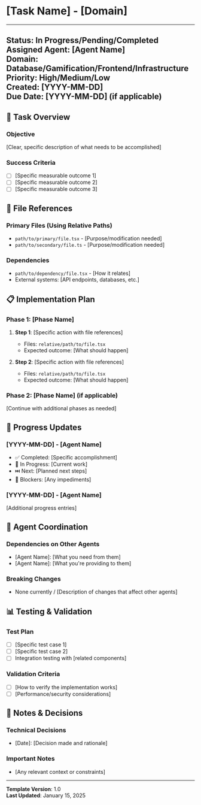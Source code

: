 # [Task Name] - [Domain]

---
**Status**: In Progress/Pending/Completed  
**Assigned Agent**: [Agent Name]  
**Domain**: Database/Gamification/Frontend/Infrastructure  
**Priority**: High/Medium/Low  
**Created**: [YYYY-MM-DD]  
**Due Date**: [YYYY-MM-DD] (if applicable)  
---

## 🎯 Task Overview

### **Objective**
[Clear, specific description of what needs to be accomplished]

### **Success Criteria**
- [ ] [Specific measurable outcome 1]
- [ ] [Specific measurable outcome 2]
- [ ] [Specific measurable outcome 3]

## 📁 File References

### **Primary Files** (Using Relative Paths)
- `path/to/primary/file.tsx` - [Purpose/modification needed]
- `path/to/secondary/file.ts` - [Purpose/modification needed]

### **Dependencies**
- `path/to/dependency/file.tsx` - [How it relates]
- External systems: [API endpoints, databases, etc.]

## 📋 Implementation Plan

### **Phase 1: [Phase Name]**
1. **Step 1**: [Specific action with file references]
   - Files: `relative/path/to/file.tsx`
   - Expected outcome: [What should happen]

2. **Step 2**: [Specific action with file references]
   - Files: `relative/path/to/file.tsx`
   - Expected outcome: [What should happen]

### **Phase 2: [Phase Name]** (if applicable)
[Continue with additional phases as needed]

## 🔄 Progress Updates

### **[YYYY-MM-DD] - [Agent Name]**
- ✅ Completed: [Specific accomplishment]
- 🔧 In Progress: [Current work]
- ⏭️ Next: [Planned next steps]
- 🚨 Blockers: [Any impediments]

### **[YYYY-MM-DD] - [Agent Name]**
[Additional progress entries]

## 🤝 Agent Coordination

### **Dependencies on Other Agents**
- [Agent Name]: [What you need from them]
- [Agent Name]: [What you're providing to them]

### **Breaking Changes**
- None currently / [Description of changes that affect other agents]

## 📊 Testing & Validation

### **Test Plan**
- [ ] [Specific test case 1]
- [ ] [Specific test case 2]
- [ ] Integration testing with [related components]

### **Validation Criteria**
- [ ] [How to verify the implementation works]
- [ ] [Performance/security considerations]

## 📝 Notes & Decisions

### **Technical Decisions**
- [Date]: [Decision made and rationale]

### **Important Notes**
- [Any relevant context or constraints]

---

**Template Version**: 1.0  
**Last Updated**: January 15, 2025